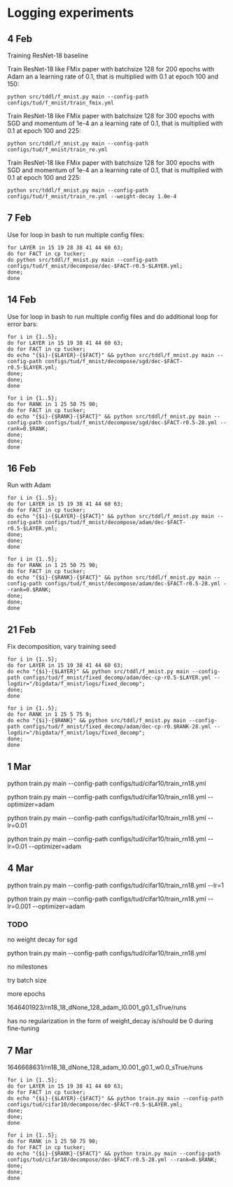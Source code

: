 # Logging experiments

## 4 Feb
Training ResNet-18 baseline

Train ResNet-18 like FMix paper with batchsize 128 for 200 epochs with Adam an a learning rate of 0.1, that is multiplied with 0.1 at epoch 100 and 150:
```
python src/tddl/f_mnist.py main --config-path configs/tud/f_mnist/train_fmix.yml
```

Train ResNet-18 like FMix paper with batchsize 128 for 300 epochs with SGD and momentum of 1e-4 an a learning rate of 0.1, that is multiplied with 0.1 at epoch 100 and 225:
```
python src/tddl/f_mnist.py main --config-path configs/tud/f_mnist/train_re.yml
```

Train ResNet-18 like FMix paper with batchsize 128 for 300 epochs with SGD and momentum of 1e-4 an a learning rate of 0.1, that is multiplied with 0.1 at epoch 100 and 225:
```
python src/tddl/f_mnist.py main --config-path configs/tud/f_mnist/train_re.yml --weight-decay 1.0e-4
```

## 7 Feb

Use for loop in bash to run multiple config files:
```
for LAYER in 15 19 28 38 41 44 60 63; 
do for FACT in cp tucker; 
do python src/tddl/f_mnist.py main --config-path configs/tud/f_mnist/decompose/dec-$FACT-r0.5-$LAYER.yml;
done;
done
```

## 14 Feb

Use for loop in bash to run multiple config files and do additional loop for error bars:
```
for i in {1..5};
do for LAYER in 15 19 38 41 44 60 63; 
do for FACT in cp tucker; 
do echo "{$i}-{$LAYER}-{$FACT}" && python src/tddl/f_mnist.py main --config-path configs/tud/f_mnist/decompose/sgd/dec-$FACT-r0.5-$LAYER.yml;
done;
done;
done
```

```
for i in {1..5};
do for RANK in 1 25 50 75 90; 
do for FACT in cp tucker; 
do echo "{$i}-{$RANK}-{$FACT}" && python src/tddl/f_mnist.py main --config-path configs/tud/f_mnist/decompose/sgd/dec-$FACT-r0.5-28.yml --rank=0.$RANK;
done;
done;
done
```

## 16 Feb
Run with Adam
```
for i in {1..5};
do for LAYER in 15 19 38 41 44 60 63; 
do for FACT in cp tucker; 
do echo "{$i}-{$LAYER}-{$FACT}" && python src/tddl/f_mnist.py main --config-path configs/tud/f_mnist/decompose/adam/dec-$FACT-r0.5-$LAYER.yml;
done;
done;
done
```


```
for i in {1..5};
do for RANK in 1 25 50 75 90; 
do for FACT in cp tucker; 
do echo "{$i}-{$RANK}-{$FACT}" && python src/tddl/f_mnist.py main --config-path configs/tud/f_mnist/decompose/adam/dec-$FACT-r0.5-28.yml --rank=0.$RANK;
done;
done;
done
```

## 21 Feb
Fix decomposition, vary training seed

```
for i in {1..5};
do for LAYER in 15 19 38 41 44 60 63; 
do echo "{$i}-{$LAYER}" && python src/tddl/f_mnist.py main --config-path configs/tud/f_mnist/fixed_decomp/adam/dec-cp-r0.5-$LAYER.yml --logdir="/bigdata/f_mnist/logs/fixed_decomp";
done;
done
```


```
for i in {1..5};
do for RANK in 1 25 5 75 9; 
do echo "{$i}-{$RANK}" && python src/tddl/f_mnist.py main --config-path configs/tud/f_mnist/fixed_decomp/adam/dec-cp-r0.$RANK-28.yml --logdir="/bigdata/f_mnist/logs/fixed_decomp";
done;
done
```

## 1 Mar

python train.py main --config-path configs/tud/cifar10/train_rn18.yml 

python train.py main --config-path configs/tud/cifar10/train_rn18.yml --optimizer=adam

python train.py main --config-path configs/tud/cifar10/train_rn18.yml --lr=0.01

python train.py main --config-path configs/tud/cifar10/train_rn18.yml --lr=0.01 --optimizer=adam

## 4 Mar

python train.py main --config-path configs/tud/cifar10/train_rn18.yml --lr=1

python train.py main --config-path configs/tud/cifar10/train_rn18.yml --lr=0.001 --optimizer=adam


### TODO

no weight decay for sgd

python train.py main --config-path configs/tud/cifar10/train_rn18.yml 

no milestones

try batch size

more epochs

1646401923/rn18_18_dNone_128_adam_l0.001_g0.1_sTrue/runs

has no regularization in the form of weight_decay
is/should be 0 during fine-tuning

## 7 Mar

1646668631/rn18_18_dNone_128_adam_l0.001_g0.1_w0.0_sTrue/runs

```
for i in {1..5};
do for LAYER in 15 19 38 41 44 60 63; 
do for FACT in cp tucker; 
do echo "{$i}-{$LAYER}-{$FACT}" && python train.py main --config-path configs/tud/cifar10/decompose/dec-$FACT-r0.5-$LAYER.yml;
done;
done;
done
```

```
for i in {1..5};
do for RANK in 1 25 50 75 90; 
do for FACT in cp tucker; 
do echo "{$i}-{$RANK}-{$FACT}" && python train.py main --config-path configs/tud/cifar10/decompose/dec-$FACT-r0.5-28.yml --rank=0.$RANK;
done;
done;
done
```


